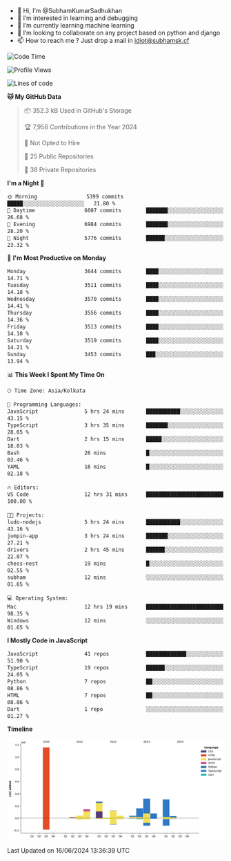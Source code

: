- 👋 Hi, I’m @SubhamKumarSadhukhan
- 👀 I’m interested in learning and debugging
- 🌱 I’m currently learning machine learning
- 💞️ I’m looking to collaborate on any project based on python and django
- 📫 How to reach me ?
      Just drop a mail in idiot@subhamsk.cf

<!---
SubhamKumarSadhukhan/SubhamKumarSadhukhan is a ✨ special ✨ repository because its `README.md` (this file) appears on your GitHub profile.
You can click the Preview link to take a look at your changes.
--->


<!--START_SECTION:waka-->
![Code Time](http://img.shields.io/badge/Code%20Time-2%2C237%20hrs%2022%20mins-blue)

![Profile Views](http://img.shields.io/badge/Profile%20Views-3-blue)

![Lines of code](https://img.shields.io/badge/From%20Hello%20World%20I%27ve%20Written-2.7%20million%20lines%20of%20code-blue)

**🐱 My GitHub Data** 

> 📦 352.3 kB Used in GitHub's Storage 
 > 
> 🏆 7,956 Contributions in the Year 2024
 > 
> 🚫 Not Opted to Hire
 > 
> 📜 25 Public Repositories 
 > 
> 🔑 38 Private Repositories 
 > 
**I'm a Night 🦉** 

```text
🌞 Morning                5399 commits        █████░░░░░░░░░░░░░░░░░░░░   21.80 % 
🌆 Daytime                6607 commits        ███████░░░░░░░░░░░░░░░░░░   26.68 % 
🌃 Evening                6984 commits        ███████░░░░░░░░░░░░░░░░░░   28.20 % 
🌙 Night                  5776 commits        ██████░░░░░░░░░░░░░░░░░░░   23.32 % 
```
📅 **I'm Most Productive on Monday** 

```text
Monday                   3644 commits        ████░░░░░░░░░░░░░░░░░░░░░   14.71 % 
Tuesday                  3511 commits        ████░░░░░░░░░░░░░░░░░░░░░   14.18 % 
Wednesday                3570 commits        ████░░░░░░░░░░░░░░░░░░░░░   14.41 % 
Thursday                 3556 commits        ████░░░░░░░░░░░░░░░░░░░░░   14.36 % 
Friday                   3513 commits        ████░░░░░░░░░░░░░░░░░░░░░   14.18 % 
Saturday                 3519 commits        ████░░░░░░░░░░░░░░░░░░░░░   14.21 % 
Sunday                   3453 commits        ███░░░░░░░░░░░░░░░░░░░░░░   13.94 % 
```


📊 **This Week I Spent My Time On** 

```text
🕑︎ Time Zone: Asia/Kolkata

💬 Programming Languages: 
JavaScript               5 hrs 24 mins       ███████████░░░░░░░░░░░░░░   43.15 % 
TypeScript               3 hrs 35 mins       ███████░░░░░░░░░░░░░░░░░░   28.65 % 
Dart                     2 hrs 15 mins       █████░░░░░░░░░░░░░░░░░░░░   18.03 % 
Bash                     26 mins             █░░░░░░░░░░░░░░░░░░░░░░░░   03.46 % 
YAML                     16 mins             █░░░░░░░░░░░░░░░░░░░░░░░░   02.18 % 

🔥 Editors: 
VS Code                  12 hrs 31 mins      █████████████████████████   100.00 % 

🐱‍💻 Projects: 
ludo-nodejs              5 hrs 24 mins       ███████████░░░░░░░░░░░░░░   43.16 % 
jumpin-app               3 hrs 24 mins       ███████░░░░░░░░░░░░░░░░░░   27.21 % 
drivers                  2 hrs 45 mins       ██████░░░░░░░░░░░░░░░░░░░   22.07 % 
chess-nest               19 mins             █░░░░░░░░░░░░░░░░░░░░░░░░   02.55 % 
subham                   12 mins             ░░░░░░░░░░░░░░░░░░░░░░░░░   01.65 % 

💻 Operating System: 
Mac                      12 hrs 19 mins      █████████████████████████   98.35 % 
Windows                  12 mins             ░░░░░░░░░░░░░░░░░░░░░░░░░   01.65 % 
```

**I Mostly Code in JavaScript** 

```text
JavaScript               41 repos            █████████████░░░░░░░░░░░░   51.90 % 
TypeScript               19 repos            ██████░░░░░░░░░░░░░░░░░░░   24.05 % 
Python                   7 repos             ██░░░░░░░░░░░░░░░░░░░░░░░   08.86 % 
HTML                     7 repos             ██░░░░░░░░░░░░░░░░░░░░░░░   08.86 % 
Dart                     1 repo              ░░░░░░░░░░░░░░░░░░░░░░░░░   01.27 % 
```



**Timeline**

![Lines of Code chart](https://raw.githubusercontent.com/SubhamKumarSadhukhan/SubhamKumarSadhukhan/main/assets/bar_graph.png)


 Last Updated on 16/06/2024 13:36:39 UTC
<!--END_SECTION:waka-->
